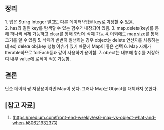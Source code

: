 <h2>정리</h2>
<p>
  1. 맵은 String Integer 말고도 다른 데이터타입을 key로 지정할 수 있음.<br>
  2. has와 같은 key를 탐색할 수 있는 함수가 내장되어 있음.
  3. map.delete(key)를 통해 하나씩 삭제 가능하고 clear를 통해 한번에 삭제 가능
  4. 이외에도 map.size를 통해 크기를 알 수 있음
  5. 삭제가 빈번히 발생하는 경우 object는 delete 연산자를 사용하는데 ex) delete obj.key 성능 이슈가 있기 때문에 Map이 좋은 선택
  6. Map 자체가 Iterable하므로 forEach등과 같이 사용하기 용이함.
  7. object는 내부에 함수를 저장하여 내부 value에 로직이 적용 가능함.
</p>

<h2>결론</h2>
<p>
  단순 데이터 쌍 저장용이라면 Map이 낫다. 그러나 Map은 Object를 대체하지 못한다.
</p>


## [참고 자료]
1. (https://medium.com/front-end-weekly/es6-map-vs-object-what-and-when-b80621932373)


